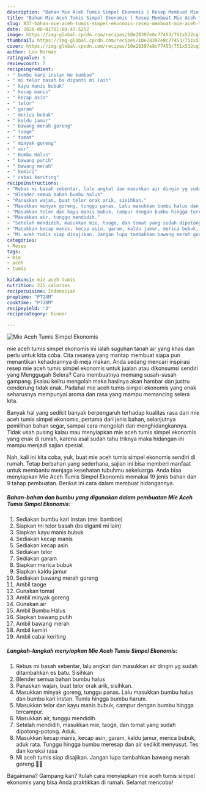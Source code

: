 ```yaml
---
description: "Bahan Mie Aceh Tumis Simpel Ekonomis | Resep Membuat Mie Aceh Tumis Simpel Ekonomis Yang Enak Dan Lezat"
title: "Bahan Mie Aceh Tumis Simpel Ekonomis | Resep Membuat Mie Aceh Tumis Simpel Ekonomis Yang Enak Dan Lezat"
slug: 837-bahan-mie-aceh-tumis-simpel-ekonomis-resep-membuat-mie-aceh-tumis-simpel-ekonomis-yang-enak-dan-lezat
date: 2020-08-01T01:08:47.525Z
image: https://img-global.cpcdn.com/recipes/10e28397e8c77453/751x532cq70/mie-aceh-tumis-simpel-ekonomis-foto-resep-utama.jpg
thumbnail: https://img-global.cpcdn.com/recipes/10e28397e8c77453/751x532cq70/mie-aceh-tumis-simpel-ekonomis-foto-resep-utama.jpg
cover: https://img-global.cpcdn.com/recipes/10e28397e8c77453/751x532cq70/mie-aceh-tumis-simpel-ekonomis-foto-resep-utama.jpg
author: Lou Norman
ratingvalue: 5
reviewcount: 7
recipeingredient:
- " bumbu kari instan me bamboe"
- " mi telor basah bs diganti mi lain"
- " kayu manis bubuk"
- " kecap manis"
- " kecap asin"
- " telor"
- " garam"
- " merica bubuk"
- " kaldu jamur"
- " bawang merah goreng"
- " taoge"
- " tomat"
- " minyak goreng"
- " air"
- " Bumbu Halus"
- " bawang putih"
- " bawang merah"
- " kemiri"
- " cabai keriting"
recipeinstructions:
- "Rebus mi basah sebentar, lalu angkat dan masukkan air dingin yg sudah ditambahkan es batu. Sisihkan"
- "Blender semua bahan bumbu halus"
- "Panaskan wajan, buat telor orak arik, sisihkan."
- "Masukkan minyak goreng, tunggu panas. Lalu masukkan bumbu halus dan bumbu kari instan. Tumis hingga bumbu harum."
- "Masukkan telor dan kayu manis bubuk, campur dengan bumbu hingga tercampur."
- "Masukkan air, tunggu mendidih."
- "Setelah mendidih, masukkan mie, taoge, dan tomat yang sudah dipotong-potong. Aduk."
- "Masukkan kecap manis, kecap asin, garam, kaldu jamur, merica bubuk, aduk rata. Tunggu hingga bumbu meresap dan air sedikit menyusut. Tes dan koreksi rasa"
- "Mi aceh tumis siap disajikan. Jangan lupa tambahkan bawang merah goreng.👩‍🍳"
categories:
- Resep
tags:
- mie
- aceh
- tumis

katakunci: mie aceh tumis 
nutrition: 225 calories
recipecuisine: Indonesian
preptime: "PT24M"
cooktime: "PT38M"
recipeyield: "3"
recipecategory: Dinner

---
```



![Mie Aceh Tumis Simpel Ekonomis](https://img-global.cpcdn.com/recipes/10e28397e8c77453/751x532cq70/mie-aceh-tumis-simpel-ekonomis-foto-resep-utama.jpg)


mie aceh tumis simpel ekonomis ini ialah suguhan tanah air yang khas dan perlu untuk kita coba. Cita rasanya yang mantap membuat siapa pun menantikan kehadirannya di meja makan.
Anda sedang mencari inspirasi resep mie aceh tumis simpel ekonomis untuk jualan atau dikonsumsi sendiri yang Menggugah Selera? Cara membuatnya memang susah-susah gampang. jikalau keliru mengolah maka hasilnya akan hambar dan justru cenderung tidak enak. Padahal mie aceh tumis simpel ekonomis yang enak seharusnya mempunyai aroma dan rasa yang mampu memancing selera kita.

Banyak hal yang sedikit banyak berpengaruh terhadap kualitas rasa dari mie aceh tumis simpel ekonomis, pertama dari jenis bahan, selanjutnya pemilihan bahan segar, sampai cara mengolah dan menghidangkannya. Tidak usah pusing kalau mau menyiapkan mie aceh tumis simpel ekonomis yang enak di rumah, karena asal sudah tahu triknya maka hidangan ini mampu menjadi sajian spesial.




Nah, kali ini kita coba, yuk, buat mie aceh tumis simpel ekonomis sendiri di rumah. Tetap berbahan yang sederhana, sajian ini bisa memberi manfaat untuk membantu menjaga kesehatan tubuhmu sekeluarga. Anda bisa menyiapkan Mie Aceh Tumis Simpel Ekonomis memakai 19 jenis bahan dan 9 tahap pembuatan. Berikut ini cara dalam membuat hidangannya.

<!--inarticleads1-->

##### Bahan-bahan dan bumbu yang digunakan dalam pembuatan Mie Aceh Tumis Simpel Ekonomis:

1. Sediakan  bumbu kari instan (me: bamboe)
1. Siapkan  mi telor basah (bs diganti mi lain)
1. Siapkan  kayu manis bubuk
1. Sediakan  kecap manis
1. Sediakan  kecap asin
1. Sediakan  telor
1. Sediakan  garam
1. Siapkan  merica bubuk
1. Siapkan  kaldu jamur
1. Sediakan  bawang merah goreng
1. Ambil  taoge
1. Gunakan  tomat
1. Ambil  minyak goreng
1. Gunakan  air
1. Ambil  Bumbu Halus
1. Siapkan  bawang putih
1. Ambil  bawang merah
1. Ambil  kemiri
1. Ambil  cabai keriting




<!--inarticleads2-->

##### Langkah-langkah menyiapkan Mie Aceh Tumis Simpel Ekonomis:

1. Rebus mi basah sebentar, lalu angkat dan masukkan air dingin yg sudah ditambahkan es batu. Sisihkan
1. Blender semua bahan bumbu halus
1. Panaskan wajan, buat telor orak arik, sisihkan.
1. Masukkan minyak goreng, tunggu panas. Lalu masukkan bumbu halus dan bumbu kari instan. Tumis hingga bumbu harum.
1. Masukkan telor dan kayu manis bubuk, campur dengan bumbu hingga tercampur.
1. Masukkan air, tunggu mendidih.
1. Setelah mendidih, masukkan mie, taoge, dan tomat yang sudah dipotong-potong. Aduk.
1. Masukkan kecap manis, kecap asin, garam, kaldu jamur, merica bubuk, aduk rata. Tunggu hingga bumbu meresap dan air sedikit menyusut. Tes dan koreksi rasa
1. Mi aceh tumis siap disajikan. Jangan lupa tambahkan bawang merah goreng.👩‍🍳




Bagaimana? Gampang kan? Itulah cara menyiapkan mie aceh tumis simpel ekonomis yang bisa Anda praktikkan di rumah. Selamat mencoba!
